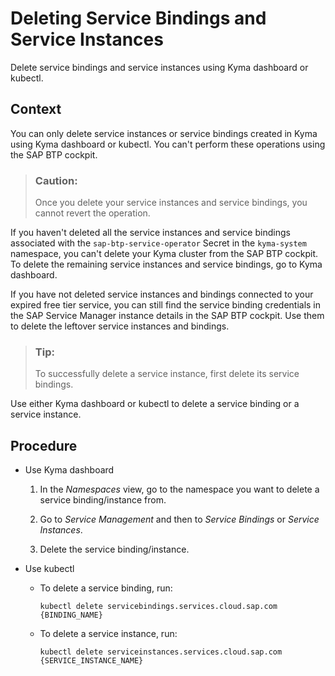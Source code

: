 <!-- loio5deca69978eb471692743089ce1eed77 -->

# Deleting Service Bindings and Service Instances

Delete service bindings and service instances using Kyma dashboard or kubectl.



## Context

You can only delete service instances or service bindings created in Kyma using Kyma dashboard or kubectl. You can't perform these operations using the SAP BTP cockpit.

> ### Caution:  
> Once you delete your service instances and service bindings, you cannot revert the operation.

If you haven't deleted all the service instances and service bindings associated with the `sap-btp-service-operator` Secret in the `kyma-system` namespace, you can't delete your Kyma cluster from the SAP BTP cockpit. To delete the remaining service instances and service bindings, go to Kyma dashboard.

If you have not deleted service instances and bindings connected to your expired free tier service, you can still find the service binding credentials in the SAP Service Manager instance details in the SAP BTP cockpit. Use them to delete the leftover service instances and bindings.

> ### Tip:  
> To successfully delete a service instance, first delete its service bindings.

Use either Kyma dashboard or kubectl to delete a service binding or a service instance.



<a name="loio5deca69978eb471692743089ce1eed77__steps-unordered_bkr_vp2_xcc"/>

## Procedure

-   Use Kyma dashboard

    1.  In the *Namespaces* view, go to the namespace you want to delete a service binding/instance from.

    2.  Go to *Service Management* and then to *Service Bindings* or *Service Instances*.

    3.  Delete the service binding/instance.


-   Use kubectl

    -   To delete a service binding, run:

        ```
        kubectl delete servicebindings.services.cloud.sap.com {BINDING_NAME}
        ```

    -   To delete a service instance, run:

        ```
        kubectl delete serviceinstances.services.cloud.sap.com {SERVICE_INSTANCE_NAME}
        ```



